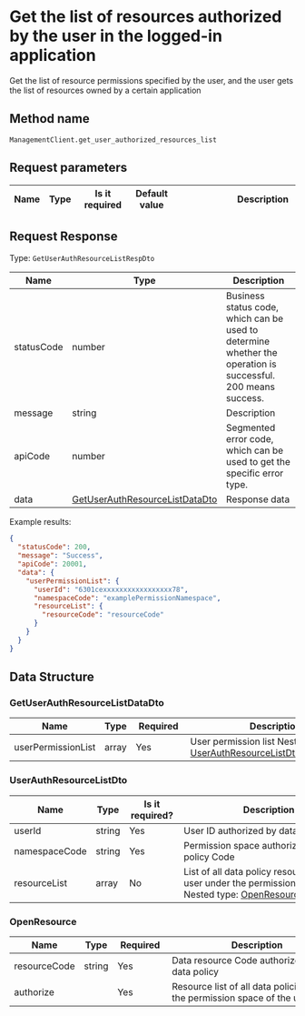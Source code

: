 # Get the list of resources authorized by the user in the logged-in application

<!--
Warning ⚠️:
Do not modify this document directly,
https://github.com/Authing/authing-docs-factory
Use this project for generation
-->

<LastUpdated />

Get the list of resource permissions specified by the user, and the user gets the list of resources owned by a certain application

## Method name

`ManagementClient.get_user_authorized_resources_list`

## Request parameters

| Name | Type | <div style="width:80px">Is it required</div> | <div style="width:60px">Default value</div> | <div style="width:300px">Description</div> | <div style="width:200px">Sample value</div> |
| ---- | ---- | -------------------------------------------- | ------------------------------------------- | ------------------------------------------ | ------------------------------------------- |

## Request Response

Type: `GetUserAuthResourceListRespDto`

| Name       | Type                                                                         | Description                                                                                                  |
| ---------- | ---------------------------------------------------------------------------- | ------------------------------------------------------------------------------------------------------------ |
| statusCode | number                                                                       | Business status code, which can be used to determine whether the operation is successful. 200 means success. |
| message    | string                                                                       | Description                                                                                                  |
| apiCode    | number                                                                       | Segmented error code, which can be used to get the specific error type.                                      |
| data       | <a href="#GetUserAuthResourceListDataDto">GetUserAuthResourceListDataDto</a> | Response data                                                                                                |

Example results:

```json
{
  "statusCode": 200,
  "message": "Success",
  "apiCode": 20001,
  "data": {
    "userPermissionList": {
      "userId": "6301cexxxxxxxxxxxxxxxxx78",
      "namespaceCode": "examplePermissionNamespace",
      "resourceList": {
        "resourceCode": "resourceCode"
      }
    }
  }
}
```

## Data Structure

### <a id="GetUserAuthResourceListDataDto"></a> GetUserAuthResourceListDataDto

| Name               | Type  | <div style="width:80px">Required</div> | <div style="width:300px">Description</div>                                                        | <div style="width:200px">Sample value</div> |
| ------------------ | ----- | -------------------------------------- | ------------------------------------------------------------------------------------------------- | ------------------------------------------- |
| userPermissionList | array | Yes                                    | User permission list Nested type: <a href="#UserAuthResourceListDto">UserAuthResourceListDto</a>. |                                             |

### <a id="UserAuthResourceListDto"></a> UserAuthResourceListDto

| Name          | Type   | <div style="width:80px">Is it required?</div> | <div style="width:300px">Description</div>                                                                                      | <div style="width:200px">Example value</div> |
| ------------- | ------ | --------------------------------------------- | ------------------------------------------------------------------------------------------------------------------------------- | -------------------------------------------- |
| userId        | string | Yes                                           | User ID authorized by data policy                                                                                               | `6301cexxxxxxxxxxxxxxxxx78`                  |
| namespaceCode | string | Yes                                           | Permission space authorized by data policy Code                                                                                 | `examplePermissionNamespace`                 |
| resourceList  | array  | No                                            | List of all data policy resources of the user under the permission space Nested type: <a href="#OpenResource">OpenResource</a>. |                                              |

### <a id="OpenResource"></a> OpenResource

| Name         | Type   | <div style="width:80px">Required</div> | <div style="width:300px">Description</div>                                | <div style="width:200px">Sample value</div> |
| ------------ | ------ | -------------------------------------- | ------------------------------------------------------------------------- | ------------------------------------------- |
| resourceCode | string | Yes                                    | Data resource Code authorized under data policy                           | `resourceCode`                              |
| authorize    |        | Yes                                    | Resource list of all data policies under the permission space of the user |                                             |

